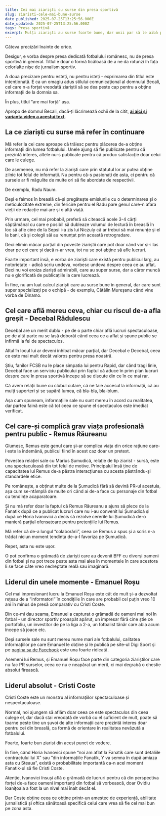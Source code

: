 ```yaml
---
title: Cei mai ziariști cu surse din presa sportivă
slug: ziaristi-cele-mai-bune-surse
date_published: 2025-07-25T13:25:56.000Z
date_updated: 2025-07-25T13:25:56.000Z
tags: Presa sportivă
excerpt: Mulți ziariști au surse foarte bune, dar unii par să le aibă pe cele mai bune și pe cele mai multe. Desigur, părerea mea este evident personală, subiectivă și categoric corectă
---
```


Câteva precizări înainte de orice.

Desigur, e vorba despre presa dedicată fotbalului românesc, nu de presa sportivă în general. Titlul e doar o formă ticăloasă de a ne da rotunzi în fața celorlalte nișe de jurnalism sportiv.

A doua precizare pentru esteți, nu pentru isteți - exprimarea din titlul este intenționată. E ca un omagiu adus stilului comunicațional al domnului Becali, cel care n-a forțat vreodată ziariștii să se dea peste cap pentru a obține informații de la domnia sa.

În plus, titlul “are mai forță” așa.

Apropo de domnul Becali, dacă-ți lăcrimează ochii de la citit, [**ai aici și varianta video a acestui text**](https://youtu.be/tt2Qr1TmqKg). 

## La ce ziariști cu surse mă refer în continuare

Mă refer la cei care aproape că trăiesc pentru plăcerea de-a obține informații din lumea fotbalului. Unele ajung să fie publicate pentru că prezintă interes, altele nu-s publicate pentru că produc satisfacție doar celui care le culege.

De asemenea, nu mă refer la ziariști care prin statutul lor ar putea obține zilnic tot felul de informații. Nu pentru că-s pasionați de asta, ci pentru că sursele ar fi măgulite de multe ori să fie abordate de respectivii.

De exemplu, Radu Naum.

Deși e faimos în breaslă că-și pregătește emisiunile cu o determinarea și o meticulozitate extreme, din fericire pentru el Radu pare genul care-n afara vieții de redacție mai are și o altă viață.

Prin urmare, cel mai probabil, preferă să citească acele 3-4 cărți săptămânal cu care e posibil să dubleaze volumul de lectură în breaslă în loc să afle cine de la Sepsi i-a zis lui Niczuly că ar trebui să mai renunțe și el la bani, că și colegii săi au renunțat prin această retrogradare.

Deci elimin măcar parțial din poveste ziariștii care pot doar când vor și-i las doar pe cei care și dacă n-ar vrea, tot nu se pot abține să afle lucruri.

Foarte important însă, e vorba de ziariști care există pentru publicul larg, au notorietate - adică scriu undeva, vorbesc undeva despre ceea ce au aflat. Deci nu voi eroiza ziariști admirabili, care au super surse, dar a căror muncă nu e glorificată de publicațiile la care lucrează.  

În fine, nu am luat calcul ziariști care au surse bune în general, dar care sunt super specializați pe o echipă - de exemplu, Cătălin Mureșanu când vine vorba de Dinamo.

## Cel care află mereu ceva, chiar cu riscul de-a afla greșit - Decebal Rădulescu

Decebal are un merit dublu - pe de o parte chiar află lucruri spectaculoase, pe de altă parte nu se lasă doborât când ceea ce a aflat și spune public se infirmă la fel de spectaculos.

Altul în locul lui ar deveni inhibat măcar parțial, dar Decebal e Decebal, ceea ce este mai mult decât valoros pentru presa noastră.

Știu, fanilor FCSB nu le place simpatia lui pentru Rapid, dar când tragi linie, Decebal face un serviciu publicului prin faptul că aduce în prim plan lucruri despre care în presa sportivă începe să se discute din ce în ce mai rar.

Că avem relații bune cu clubul cutare, că ne taie accesul la informații, că au mulți suporteri și se supără lumea, că bla-bla, bla-blum.

Așa cum spuneam, informațiile sale nu sunt mereu în acord cu realitatea, dar partea faină este că tot ceea ce spune el spectaculos este imediat verificat.

## Cel care-și complică grav viața profesională pentru public - Remus Răureanu

Glumesc, Remus este genul care și-ar complica viața din orice rațiune care-i este la îndemână, publicul fiind în acest caz doar un pretext.

Povestea relației sale cu Marius Șumudică, relație de tip ziarist - sursă, este una spectaculoasă din tot felul de motive. Principalul însă ține de capacitatea lui Remus de-a păstra interacțiunea cu acesta păstrându-și standardele etice.

Pe românește, a obținut multe de la Șumudică fără să devină PR-ul acestuia, așa cum se-ntâmplă de multe ori când ai de-a face cu personaje din fotbal cu tendințe acaparatoare.

Și nu mă refer doar la faptul că Remus Răureanu a ajuns să plece de la Fanatik după ce a publicat lucruri care nu i-au convenit lui Șumudică și după ce Horia Ivanovici a decis să rezolve cererile lui Șumudică de-o manieră parțial ofensatoare pentru pretențiile lui Remus.

Mă refer că de-a lungul “colaborării”, ceea ce Remus a spus și a scris n-a trădat niciun moment tendința de-a-l favoriza pe Șumudică.

Repet, asta nu este ușor.

O pot confirma o grămadă de ziariști care au devenit BFF cu diverși oameni din fotbal și nu pot trece peste asta mai ales în momentele în care acestora li se face câte vreo nedreptate reală sau imaginară.

## Liderul din unele momente - Emanuel Roșu

Cel mai impresionant lucru la Emanuel Roșu este cât de mult și-a dezvoltat rețeau de a “informatori” în condițiile în care are probabil cel puțin vreo 10 ani în minus de presă comparativ cu Cristi Coste.

Din ce-mi dau seama, Emanuel a capturat o grămadă de oameni mai noi în fotbal - un director sportiv proaspăt apărut, un impresar fără cine știe ce portofoliu, un investitor de pe la liga a 2-a, un fotbalist tânăr care abia acum începe să joace etc.

Deși sursele sale nu sunt mereu nume mari ale fotbalului, calitatea informațiilor pe care Emanuel le obține și le publică pe site-ul Digi Sport și pe [pagina sa de Facebook](https://www.facebook.com/emanuelmrosu) este una foarte ridicată.

Asemeni lui Remus, și Emanuel Roșu face parte din categoria ziariștilor care nu fac PR surselor, ceea ce nu e neapărat un merit, ci mai degrabă o chestie absolut firească.

## Liderul absolut - Cristi Coste

Cristi Coste este un monstru al informațiilor spectaculoase și nespectaculoase.

Normal, noi ajungem să aflăm doar ceea ce este spectaculos din ceea culege el, dar dacă stai vreodată de vorbă cu el suficient de mult, poate să toarne peste tine un șuvoi de alte informații care prezintă interes doar pentru cei din breaslă, ca formă de orientare în realitatea nevăzută a fotbalului.

Foarte, foarte bun ziarist din acest punct de vedere.

În fine, când Horia Ivanovici spune “noi am aflat la Fanatik care sunt detaliile contractului lui X” sau “din informațiile Fanatik, Y va semna în după amiaza asta cu Steaua”, există o probabilitate importantă ca-n acel moment Fanatik-ul să fie Cristi Coste.

Atenție, Ivanovici însuși află o grămadă de lucruri pentru că din perspectiva forței de-a face oameni importanți din fotbal să vorbească, doar Ovidiu Ioanițoaia a fost la un nivel mai înalt decât el.

Dar Coste obține ceea ce obține printr-un amestec de experiență, abilitate jurnalistică și oftica sănătoasă specifică celui care vrea să fie cel mai bun pe zona asta.
